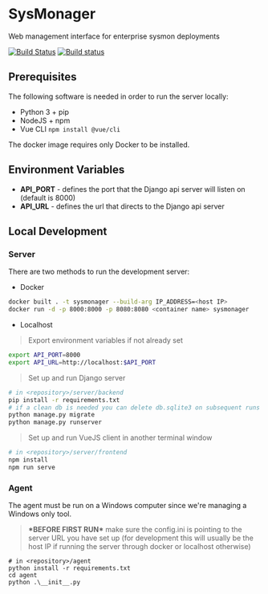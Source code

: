 # SysMonager
Web management interface for enterprise sysmon deployments

[![Build Status](https://travis-ci.com/rwwiv/sysmon-web-manager.svg?branch=master)](https://travis-ci.com/rwwiv/sysmon-web-manager)
[![Build status](https://ci.appveyor.com/api/projects/status/qw9fme4a90kev148?svg=true)](https://ci.appveyor.com/project/rwwiv/sysmon-web-manager)

## Prerequisites

The following software is needed in order to run the server locally:
* Python 3 + pip
* NodeJS + npm 
* Vue CLI `npm install @vue/cli`

The docker image requires only Docker to be installed.

## Environment Variables
* **API_PORT** - defines the port that the Django api server will listen on (default is 8000)
* **API_URL** - defines the url that directs to the Django api server

## Local Development

### Server

There are two methods to run the development server:

* Docker

``` sh
docker built . -t sysmonager --build-arg IP_ADDRESS=<host IP>
docker run -d -p 8000:8000 -p 8080:8080 <container name> sysmonager
```

* Localhost

> Export environment variables if not already set

``` sh
export API_PORT=8000
export API_URL=http://localhost:$API_PORT
```

> Set up and run Django server


``` sh
# in <repository>/server/backend
pip install -r requirements.txt
# if a clean db is needed you can delete db.sqlite3 on subsequent runs
python manage.py migrate
python manage.py runserver
```
> Set up and run VueJS client in another terminal window

``` sh
# in <repository>/server/frontend
npm install
npm run serve
```

### Agent

The agent must be run on a Windows computer since we're managing a Windows only tool.

> **\*BEFORE FIRST RUN\*** make sure the config.ini is pointing to the server URL you have set up (for development this will usually be the host IP if running the server through docker or localhost otherwise)

``` pwsh 
# in <repository>/agent
python install -r requirements.txt
cd agent
python .\__init__.py
```
